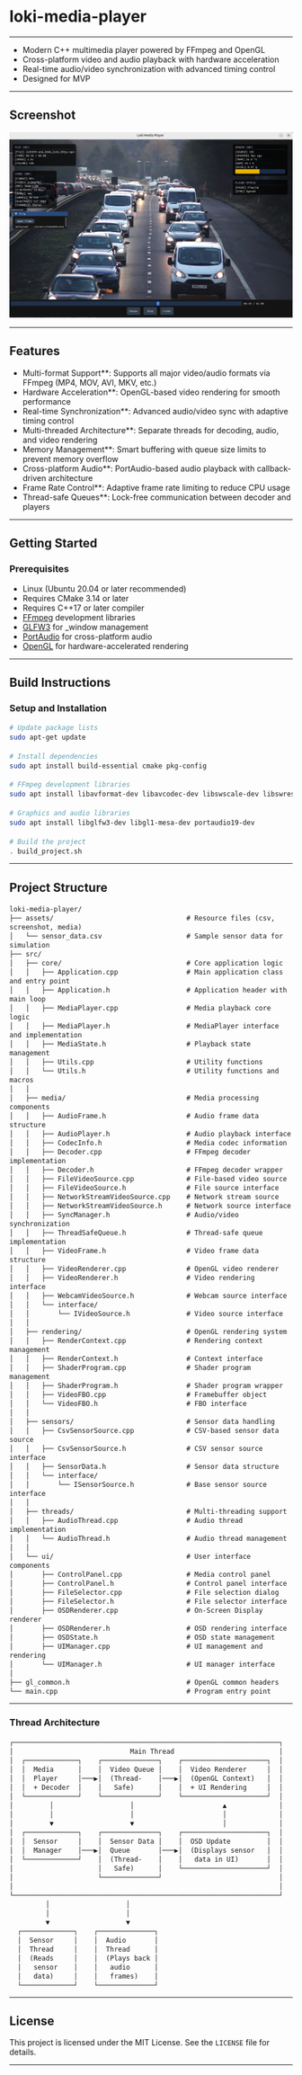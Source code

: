 # loki-media-player

---

- Modern C++ multimedia player powered by FFmpeg and OpenGL
- Cross-platform video and audio playback with hardware acceleration
- Real-time audio/video synchronization with advanced timing control
- Designed for MVP

---

## Screenshot
![Screenshot1](/assets/Screenshot1.png)

---

## Features
- Multi-format Support**: Supports all major video/audio formats via FFmpeg (MP4, MOV, AVI, MKV, etc.)
- Hardware Acceleration**: OpenGL-based video rendering for smooth performance
- Real-time Synchronization**: Advanced audio/video sync with adaptive timing control
- Multi-threaded Architecture**: Separate threads for decoding, audio, and video rendering
- Memory Management**: Smart buffering with queue size limits to prevent memory overflow
- Cross-platform Audio**: PortAudio-based audio playback with callback-driven architecture
- Frame Rate Control**: Adaptive frame rate limiting to reduce CPU usage
- Thread-safe Queues**: Lock-free communication between decoder and players

---

## Getting Started

### Prerequisites
- Linux (Ubuntu 20.04 or later recommended)
- Requires CMake 3.14 or later
- Requires C++17 or later compiler
- [FFmpeg](https://ffmpeg.org/) development libraries
- [GLFW3](https://www.glfw.org/) for _window management
- [PortAudio](http://www.portaudio.com/) for cross-platform audio
- [OpenGL](https://www.opengl.org/) for hardware-accelerated rendering

---

## Build Instructions

### Setup and Installation
```bash
# Update package lists
sudo apt-get update

# Install dependencies
sudo apt install build-essential cmake pkg-config

# FFmpeg development libraries
sudo apt install libavformat-dev libavcodec-dev libswscale-dev libswresample-dev libavutil-dev

# Graphics and audio libraries
sudo apt install libglfw3-dev libgl1-mesa-dev portaudio19-dev

# Build the project
. build_project.sh
```

---

## Project Structure
```
loki-media-player/
├── assets/                                 # Resource files (csv, screenshot, media)
│   └── sensor_data.csv                     # Sample sensor data for simulation
├── src/            
│   ├── core/                               # Core application logic
│   │   ├── Application.cpp                 # Main application class and entry point
│   │   ├── Application.h                   # Application header with main loop
│   │   ├── MediaPlayer.cpp                 # Media playback core logic
│   │   ├── MediaPlayer.h                   # MediaPlayer interface and implementation
│   │   ├── MediaState.h                    # Playback state management
│   │   ├── Utils.cpp                       # Utility functions
│   │   └── Utils.h                         # Utility functions and macros
│   │
│   ├── media/                              # Media processing components
│   │   ├── AudioFrame.h                    # Audio frame data structure
│   │   ├── AudioPlayer.h                   # Audio playback interface
│   │   ├── CodecInfo.h                     # Media codec information
│   │   ├── Decoder.cpp                     # FFmpeg decoder implementation
│   │   ├── Decoder.h                       # FFmpeg decoder wrapper
│   │   ├── FileVideoSource.cpp             # File-based video source
│   │   ├── FileVideoSource.h               # File source interface
│   │   ├── NetworkStreamVideoSource.cpp    # Network stream source
│   │   ├── NetworkStreamVideoSource.h      # Network source interface
│   │   ├── SyncManager.h                   # Audio/video synchronization
│   │   ├── ThreadSafeQueue.h               # Thread-safe queue implementation
│   │   ├── VideoFrame.h                    # Video frame data structure
│   │   ├── VideoRenderer.cpp               # OpenGL video renderer
│   │   ├── VideoRenderer.h                 # Video rendering interface
│   │   ├── WebcamVideoSource.h             # Webcam source interface
│   │   └── interface/
│   │       └── IVideoSource.h              # Video source interface
│   │           
│   ├── rendering/                          # OpenGL rendering system
│   │   ├── RenderContext.cpp               # Rendering context management
│   │   ├── RenderContext.h                 # Context interface
│   │   ├── ShaderProgram.cpp               # Shader program management
│   │   ├── ShaderProgram.h                 # Shader program wrapper
│   │   ├── VideoFBO.cpp                    # Framebuffer object
│   │   └── VideoFBO.h                      # FBO interface
│   │           
│   ├── sensors/                            # Sensor data handling
│   │   ├── CsvSensorSource.cpp             # CSV-based sensor data source
│   │   ├── CsvSensorSource.h               # CSV sensor source interface
│   │   ├── SensorData.h                    # Sensor data structure
│   │   └── interface/
│   │       └── ISensorSource.h             # Base sensor source interface
│   │
│   ├── threads/                            # Multi-threading support
│   │   ├── AudioThread.cpp                 # Audio thread implementation
│   │   └── AudioThread.h                   # Audio thread management
│   │
│   └── ui/                                 # User interface components
│       ├── ControlPanel.cpp                # Media control panel
│       ├── ControlPanel.h                  # Control panel interface
│       ├── FileSelector.cpp                # File selection dialog
│       ├── FileSelector.h                  # File selector interface
│       ├── OSDRenderer.cpp                 # On-Screen Display renderer
│       ├── OSDRenderer.h                   # OSD rendering interface
│       ├── OSDState.h                      # OSD state management
│       ├── UIManager.cpp                   # UI management and rendering
│       └── UIManager.h                     # UI manager interface
│
├── gl_common.h                             # OpenGL common headers
└── main.cpp                                # Program entry point
```

---

### Thread Architecture

```
┌──────────────────────────────────────────────────────────────────┐
│                             Main Thread                          │
│  ┌─────────────┐    ┌──────────────┐    ┌─────────────────────┐  │
│  │  Media      │    │  Video Queue │    │  Video Renderer     │  │
│  │  Player     │───▶│  (Thread-    │───▶│  (OpenGL Context)   │  │
│  │  + Decoder  │    │   Safe)      │    │  + UI Rendering     │  │
│  └─────────────┘    └──────────────┘    └─────────────────────┘  │
│         │                   │                      ▲             │
│         │                   │                      │             │
│         ▼                   ▼                      │             │
│  ┌─────────────┐    ┌──────────────┐    ┌─────────────────────┐  │
│  │  Sensor     │    │  Sensor Data │    │  OSD Update         │  │
│  │  Manager    │───▶│  Queue       │───▶│  (Displays sensor   │  │
│  └─────────────┘    │  (Thread-    │    │   data in UI)       │  │
│                     │   Safe)      │    └─────────────────────┘  │
│                     └──────────────┘                             │
│                                                                  │
└──────────────────────────────────────────────────────────────────┘
         │                   │
         │                   │
         ▼                   ▼
  ┌─────────────┐    ┌──────────────┐
  │  Sensor     │    │  Audio       │
  │  Thread     │    │  Thread      │
  │  (Reads     │    │  (Plays back │
  │   sensor    │    │   audio      │
  │   data)     │    │   frames)    │
  └─────────────┘    └──────────────┘
```
---

## License
This project is licensed under the MIT License. See the `LICENSE` file for details.

---